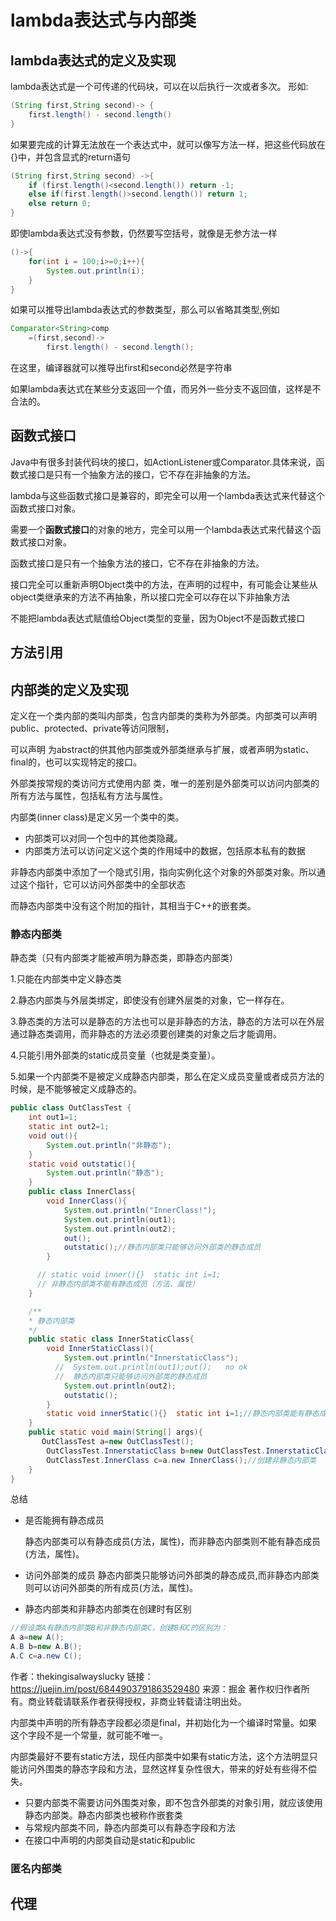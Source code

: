

# lambda表达式与内部类
## lambda表达式的定义及实现
lambda表达式是一个可传递的代码块，可以在以后执行一次或者多次。
形如:
```Java
(String first,String second)-> {
    first.length() - second.length()
}
```
如果要完成的计算无法放在一个表达式中，就可以像写方法一样，把这些代码放在{}中，并包含显式的return语句
```Java
(String first,String second) ->{
    if (first.length()<second.length()) return -1;
    else if(first.length()>second.length()) return 1;
    else return 0;
}
```
即使lambda表达式没有参数，仍然要写空括号，就像是无参方法一样
```Java
()->{
    for(int i = 100;i>=0;i++){
        System.out.println(i);
    }
}
```
如果可以推导出lambda表达式的参数类型，那么可以省略其类型,例如
```Java
Comparator<String>comp
    =(first,second)->
        first.length() - second.length();
```
在这里，编译器就可以推导出first和second必然是字符串

如果lambda表达式在某些分支返回一个值，而另外一些分支不返回值，这样是不合法的。
## 函数式接口
Java中有很多封装代码块的接口，如ActionListener或Comparator.具体来说，函数式接口是只有一个抽象方法的接口，它不存在非抽象的方法。

lambda与这些函数式接口是兼容的，即完全可以用一个lambda表达式来代替这个函数式接口对象。

需要一个**函数式接口**的对象的地方，完全可以用一个lambda表达式来代替这个函数式接口对象。

函数式接口是只有一个抽象方法的接口，它不存在非抽象的方法。

接口完全可以重新声明Object类中的方法，在声明的过程中，有可能会让某些从object类继承来的方法不再抽象，所以接口完全可以存在以下非抽象方法

不能把lambda表达式赋值给Object类型的变量，因为Object不是函数式接口

## 方法引用

## 内部类的定义及实现
定义在一个类内部的类叫内部类，包含内部类的类称为外部类。内部类可以声明public、protected、private等访问限制，

可以声明 为abstract的供其他内部类或外部类继承与扩展，或者声明为static、final的，也可以实现特定的接口。

外部类按常规的类访问方式使用内部 类，唯一的差别是外部类可以访问内部类的所有方法与属性，包括私有方法与属性。

内部类(inner class)是定义另一个类中的类。
* 内部类可以对同一个包中的其他类隐藏。
* 内部类方法可以访问定义这个类的作用域中的数据，包括原本私有的数据

非静态内部类中添加了一个隐式引用，指向实例化这个对象的外部类对象。所以通过这个指针，它可以访问外部类中的全部状态

而静态内部类中没有这个附加的指针，其相当于C++的嵌套类。
### 静态内部类
静态类（只有内部类才能被声明为静态类，即静态内部类）

1.只能在内部类中定义静态类

2.静态内部类与外层类绑定，即使没有创建外层类的对象，它一样存在。

3.静态类的方法可以是静态的方法也可以是非静态的方法，静态的方法可以在外层通过静态类调用，而非静态的方法必须要创建类的对象之后才能调用。

4.只能引用外部类的static成员变量（也就是类变量）。

5.如果一个内部类不是被定义成静态内部类，那么在定义成员变量或者成员方法的时候，是不能够被定义成静态的。
```Java
public class OutClassTest {
    int out1=1;
    static int out2=1;
    void out(){
        System.out.println("非静态");
    }
    static void outstatic(){
        System.out.println("静态");
    }
    public class InnerClass{
        void InnerClass(){
            System.out.println("InnerClass!");
            System.out.println(out1);
            System.out.println(out2);
            out();
            outstatic();//静态内部类只能够访问外部类的静态成员
        }

      // static void inner(){}  static int i=1; 
      // 非静态内部类不能有静态成员（方法、属性）
    }

    /**
    * 静态内部类
    */
    public static class InnerStaticClass{
        void InnerStaticClass(){
            System.out.println("InnerstaticClass");
          //  System.out.println(out1);out();   no ok 
          //  静态内部类只能够访问外部类的静态成员
            System.out.println(out2);
            outstatic();
        }
        static void innerStatic(){}  static int i=1;//静态内部类能有静态成员（方法、属性）
    }
    public static void main(String[] args){
       OutClassTest a=new OutClassTest();
        OutClassTest.InnerstaticClass b=new OutClassTest.InnerstaticClass();//创建静态内部类
        OutClassTest.InnerClass c=a.new InnerClass();//创建非静态内部类
    }
}
```
总结

* 是否能拥有静态成员

  静态内部类可以有静态成员(方法，属性)，而非静态内部类则不能有静态成员(方法，属性)。


* 访问外部类的成员
  静态内部类只能够访问外部类的静态成员,而非静态内部类则可以访问外部类的所有成员(方法，属性)。


* 静态内部类和非静态内部类在创建时有区别

```java
//假设类A有静态内部类B和非静态内部类C，创建B和C的区别为：
A a=new A(); 
A.B b=new A.B(); 
A.C c=a.new C();
```



作者：thekingisalwayslucky
链接：https://juejin.im/post/6844903791863529480
来源：掘金
著作权归作者所有。商业转载请联系作者获得授权，非商业转载请注明出处。

内部类中声明的所有静态字段都必须是final，并初始化为一个编译时常量。如果这个字段不是一个常量，就可能不唯一。

内部类最好不要有static方法，现任内部类中如果有static方法，这个方法明显只能访问外围类的静态字段和方法，显然这样复杂性很大，带来的好处有些得不偿失。

* 只要内部类不需要访问外围类对象，即不包含外部类的对象引用，就应该使用静态内部类。静态内部类也被称作嵌套类
* 与常规内部类不同，静态内部类可以有静态字段和方法
* 在接口中声明的内部类自动是static和public
### 匿名内部类
## 代理
